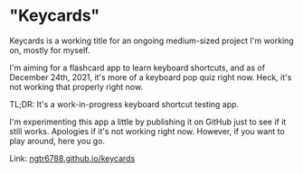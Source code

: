 # "Keycards"

Keycards is a working title for an ongoing medium-sized project I'm working on, mostly for
myself.

I'm aiming for a flashcard app to learn keyboard shortcuts, and as of December 24th, 2021,
it's more of a keyboard pop quiz right now. Heck, it's not working that properly right now.

TL;DR: It's a work-in-progress keyboard shortcut testing app.

I'm experimenting this app a little by publishing it on GitHub just to see if it still works.
Apologies if it's not working right now. However, if you want to play around, here you go.

Link: [ngtr6788.github.io/keycards](https://ngtr6788.github.io/keycards)
